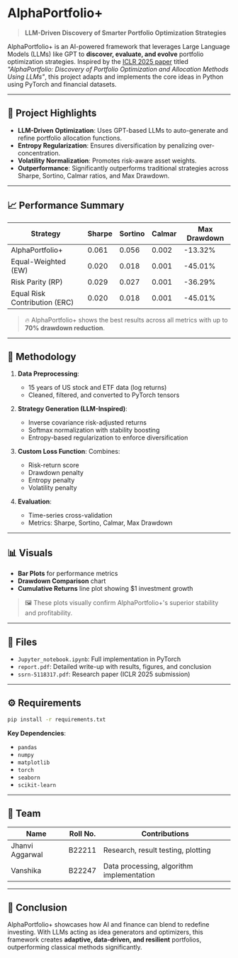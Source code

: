 
# AlphaPortfolio+

> **LLM-Driven Discovery of Smarter Portfolio Optimization Strategies**

AlphaPortfolio+ is an AI-powered framework that leverages Large Language Models (LLMs) like GPT to **discover, evaluate, and evolve** portfolio optimization strategies. Inspired by the [ICLR 2025 paper](https://arxiv.org/abs/2401.11101) titled *"AlphaPortfolio: Discovery of Portfolio Optimization and Allocation Methods Using LLMs"*, this project adapts and implements the core ideas in Python using PyTorch and financial datasets.

---

## 🚀 Project Highlights

- **LLM-Driven Optimization**: Uses GPT-based LLMs to auto-generate and refine portfolio allocation functions.
- **Entropy Regularization**: Ensures diversification by penalizing over-concentration.
- **Volatility Normalization**: Promotes risk-aware asset weights.
- **Outperformance**: Significantly outperforms traditional strategies across Sharpe, Sortino, Calmar ratios, and Max Drawdown.

---

## 📈 Performance Summary

| Strategy              | Sharpe | Sortino | Calmar | Max Drawdown |
|-----------------------|--------|---------|--------|---------------|
| AlphaPortfolio+       | 0.061  | 0.056   | 0.002  | -13.32%       |
| Equal-Weighted (EW)   | 0.020  | 0.018   | 0.001  | -45.01%       |
| Risk Parity (RP)      | 0.029  | 0.027   | 0.001  | -36.29%       |
| Equal Risk Contribution (ERC) | 0.020  | 0.018   | 0.001  | -45.01%       |

> 🔥 AlphaPortfolio+ shows the best results across all metrics with up to **70% drawdown reduction**.

---

## 🧠 Methodology

1. **Data Preprocessing**:
   - 15 years of US stock and ETF data (log returns)
   - Cleaned, filtered, and converted to PyTorch tensors

2. **Strategy Generation (LLM-Inspired)**:
   - Inverse covariance risk-adjusted returns
   - Softmax normalization with stability boosting
   - Entropy-based regularization to enforce diversification

3. **Custom Loss Function**:
   Combines:
   - Risk-return score
   - Drawdown penalty
   - Entropy penalty
   - Volatility penalty

4. **Evaluation**:
   - Time-series cross-validation
   - Metrics: Sharpe, Sortino, Calmar, Max Drawdown

---

## 📊 Visuals

- **Bar Plots** for performance metrics
- **Drawdown Comparison** chart
- **Cumulative Returns** line plot showing $1 investment growth

> 🖼️ These plots visually confirm AlphaPortfolio+'s superior stability and profitability.

---

## 📁 Files

- `Jupyter_notebook.ipynb`: Full implementation in PyTorch
- `report.pdf`: Detailed write-up with results, figures, and conclusion
- `ssrn-5118317.pdf`: Research paper (ICLR 2025 submission)

---

## ⚙️ Requirements

```bash
pip install -r requirements.txt
```

**Key Dependencies**:
- `pandas`
- `numpy`
- `matplotlib`
- `torch`
- `seaborn`
- `scikit-learn`

---

## 👥 Team

| Name           | Roll No. | Contributions                             |
|----------------|----------|--------------------------------------------|
| Jhanvi Aggarwal | B22211   | Research, result testing, plotting         |
| Vanshika        | B22247   | Data processing, algorithm implementation  |

---

## 📌 Conclusion

AlphaPortfolio+ showcases how AI and finance can blend to redefine investing. With LLMs acting as idea generators and optimizers, this framework creates **adaptive, data-driven, and resilient** portfolios, outperforming classical methods significantly.
